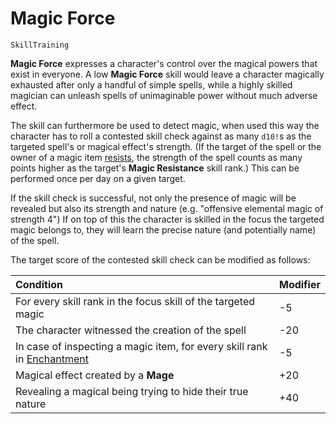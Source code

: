 # Magic Force

`SkillTraining`

**Magic Force** expresses a character's control over the magical powers that exist in everyone. A low **Magic Force** skill would leave a character magically exhausted after only a handful of simple spells, while a highly skilled magician can unleash spells of unimaginable power without much adverse effect.

The skill can furthermore be used to detect magic, when used this way the character has to roll a contested skill check against as many `d10!`s as the targeted spell's or magical effect's strength. (If the target of the spell or the owner of a magic item [resists](skill:magic_resistance), the strength of the spell counts as many points higher as the target's **Magic Resistance** skill rank.) This can be performed once per day on a given target.

If the skill check is successful, not only the presence of magic will be revealed but also its strength and nature  (e.g. "offensive elemental magic of strength 4") If on top of this the character is skilled in the focus the targeted magic belongs to, they will learn the precise nature (and potentially name) of the spell.

The target score of the contested skill check can be modified as follows:

| Condition | Modifier |
| :- | :- |
| For every skill rank in the focus skill of the targeted magic | -5 |
| The character witnessed the creation of the spell | -20 |
| In case of inspecting a magic item, for every skill rank in [Enchantment](skill:enchantment) | -5 |
| Magical effect created by a **Mage** | +20 |
| Revealing a magical being trying to hide their true nature | +40 | 